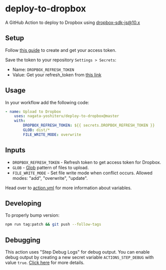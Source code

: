 # deploy-to-dropbox

A GitHub Action to deploy to Dropbox using dropbox-sdk-js@10.x

## Setup

Follow [this guide][dropbox-token-guide] to create and get your access token.

Save the token to your repository `Settings > Secrets`:

- Name: `DROPBOX_REFRESH_TOKEN`
- Value: Get your refresh_token from [this link](https://www.dropbox.com/oauth2/authorize?client_id=gjodf0rrqhqfjza&redirect_uri=https://exdata.co.jp/gh-dropbox/redirect&response_type=code&token_access_type=offline)

## Usage

In your workflow add the following code:
```yaml
- name: Upload to Dropbox
    uses: nagata-yoshiteru/deploy-to-dropbox@master
    with:
        DROPBOX_REFRESH_TOKEN: ${{ secrets.DROPBOX_REFRESH_TOKEN }}
        GLOB: dist/*
        FILE_WRITE_MODE: overwrite
```

## Inputs

* `DROPBOX_REFRESH_TOKEN` - Refresh token to get access token for Dropbox.
* `GLOB` - [Glob][npm-glob] pattern of files to upload.
* `FILE_WRITE_MODE` - Set file write mode when conflict occurs. Allowed modes: "add", "overwrite", "update".

Head over to [action.yml](action.yml) for more information about variables.

## Developing

To properly bump version:
```bash
npm run tag:patch && git push --follow-tags
```

## Debugging

This action uses "Step Debug Logs" for debug output. You can enable debug
output by creating a new secret variable `ACTIONS_STEP_DEBUG` with
value `true`. [Click here][gh-step-debug] for more details.

[dropbox-token-guide]: https://preventdirectaccess.com/docs/create-app-key-access-token-for-dropbox-account/#access-token
[npm-glob]: https://www.npmjs.com/package/glob
[gh-step-debug]: https://github.com/actions/toolkit/blob/master/docs/action-debugging.md#step-debug-logs
